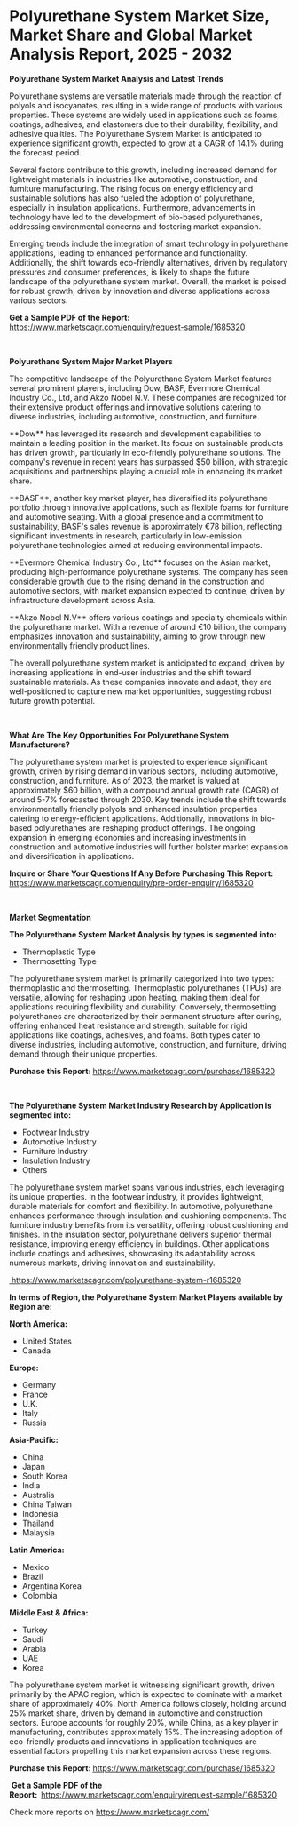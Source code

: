<p><h1>Polyurethane System Market Size, Market Share and Global Market Analysis Report, 2025 - 2032</h1></p><p><strong>Polyurethane System Market Analysis and Latest Trends</strong></p>
<p><p>Polyurethane systems are versatile materials made through the reaction of polyols and isocyanates, resulting in a wide range of products with various properties. These systems are widely used in applications such as foams, coatings, adhesives, and elastomers due to their durability, flexibility, and adhesive qualities. The Polyurethane System Market is anticipated to experience significant growth, expected to grow at a CAGR of 14.1% during the forecast period. </p><p>Several factors contribute to this growth, including increased demand for lightweight materials in industries like automotive, construction, and furniture manufacturing. The rising focus on energy efficiency and sustainable solutions has also fueled the adoption of polyurethane, especially in insulation applications. Furthermore, advancements in technology have led to the development of bio-based polyurethanes, addressing environmental concerns and fostering market expansion. </p><p>Emerging trends include the integration of smart technology in polyurethane applications, leading to enhanced performance and functionality. Additionally, the shift towards eco-friendly alternatives, driven by regulatory pressures and consumer preferences, is likely to shape the future landscape of the polyurethane system market. Overall, the market is poised for robust growth, driven by innovation and diverse applications across various sectors.</p></p>
<p><strong>Get a Sample PDF of the Report:&nbsp;</strong> <a href="https://www.marketscagr.com/enquiry/request-sample/1685320?utm_campaign=3344&utm_medium=2&utm_source=Github&utm_content=ia&utm_term=26032025&utm_id=polyurethane-system">https://www.marketscagr.com/enquiry/request-sample/1685320</a></p>
<p>&nbsp;</p>
<p><strong>Polyurethane System Major Market Players</strong></p>
<p><p>The competitive landscape of the Polyurethane System Market features several prominent players, including Dow, BASF, Evermore Chemical Industry Co., Ltd, and Akzo Nobel N.V. These companies are recognized for their extensive product offerings and innovative solutions catering to diverse industries, including automotive, construction, and furniture.</p><p>**Dow** has leveraged its research and development capabilities to maintain a leading position in the market. Its focus on sustainable products has driven growth, particularly in eco-friendly polyurethane solutions. The company's revenue in recent years has surpassed $50 billion, with strategic acquisitions and partnerships playing a crucial role in enhancing its market share.</p><p>**BASF**, another key market player, has diversified its polyurethane portfolio through innovative applications, such as flexible foams for furniture and automotive seating. With a global presence and a commitment to sustainability, BASF's sales revenue is approximately €78 billion, reflecting significant investments in research, particularly in low-emission polyurethane technologies aimed at reducing environmental impacts.</p><p>**Evermore Chemical Industry Co., Ltd** focuses on the Asian market, producing high-performance polyurethane systems. The company has seen considerable growth due to the rising demand in the construction and automotive sectors, with market expansion expected to continue, driven by infrastructure development across Asia.</p><p>**Akzo Nobel N.V** offers various coatings and specialty chemicals within the polyurethane market. With a revenue of around €10 billion, the company emphasizes innovation and sustainability, aiming to grow through new environmentally friendly product lines.</p><p>The overall polyurethane system market is anticipated to expand, driven by increasing applications in end-user industries and the shift toward sustainable materials. As these companies innovate and adapt, they are well-positioned to capture new market opportunities, suggesting robust future growth potential.</p></p>
<p>&nbsp;</p>
<p><strong>What Are The Key Opportunities For Polyurethane System Manufacturers?</strong></p>
<p><p>The polyurethane system market is projected to experience significant growth, driven by rising demand in various sectors, including automotive, construction, and furniture. As of 2023, the market is valued at approximately $60 billion, with a compound annual growth rate (CAGR) of around 5-7% forecasted through 2030. Key trends include the shift towards environmentally friendly polyols and enhanced insulation properties catering to energy-efficient applications. Additionally, innovations in bio-based polyurethanes are reshaping product offerings. The ongoing expansion in emerging economies and increasing investments in construction and automotive industries will further bolster market expansion and diversification in applications.</p></p>
<p><strong>Inquire or Share Your Questions If Any Before Purchasing This Report:</strong> <a href="https://www.marketscagr.com/enquiry/pre-order-enquiry/1685320?utm_campaign=3344&utm_medium=2&utm_source=Github&utm_content=ia&utm_term=26032025&utm_id=polyurethane-system">https://www.marketscagr.com/enquiry/pre-order-enquiry/1685320</a></p>
<p>&nbsp;</p>
<p><strong>Market Segmentation</strong></p>
<p><strong>The Polyurethane System Market Analysis by types is segmented into:</strong></p>
<p><ul><li>Thermoplastic Type</li><li>Thermosetting Type</li></ul></p>
<p><p>The polyurethane system market is primarily categorized into two types: thermoplastic and thermosetting. Thermoplastic polyurethanes (TPUs) are versatile, allowing for reshaping upon heating, making them ideal for applications requiring flexibility and durability. Conversely, thermosetting polyurethanes are characterized by their permanent structure after curing, offering enhanced heat resistance and strength, suitable for rigid applications like coatings, adhesives, and foams. Both types cater to diverse industries, including automotive, construction, and furniture, driving demand through their unique properties.</p></p>
<p><strong>Purchase this Report:&nbsp;</strong><a href="https://www.marketscagr.com/purchase/1685320?utm_campaign=3344&utm_medium=2&utm_source=Github&utm_content=ia&utm_term=26032025&utm_id=polyurethane-system">https://www.marketscagr.com/purchase/1685320</a></p>
<p>&nbsp;</p>
<p><strong>The Polyurethane System Market Industry Research by Application is segmented into:</strong></p>
<p><ul><li>Footwear Industry</li><li>Automotive Industry</li><li>Furniture Industry</li><li>Insulation Industry</li><li>Others</li></ul></p>
<p><p>The polyurethane system market spans various industries, each leveraging its unique properties. In the footwear industry, it provides lightweight, durable materials for comfort and flexibility. In automotive, polyurethane enhances performance through insulation and cushioning components. The furniture industry benefits from its versatility, offering robust cushioning and finishes. In the insulation sector, polyurethane delivers superior thermal resistance, improving energy efficiency in buildings. Other applications include coatings and adhesives, showcasing its adaptability across numerous markets, driving innovation and sustainability.</p></p>
<p><a href="https://www.marketscagr.com/polyurethane-system-r1685320?utm_campaign=3344&utm_medium=2&utm_source=Github&utm_content=ia&utm_term=26032025&utm_id=polyurethane-system">&nbsp;https://www.marketscagr.com/polyurethane-system-r1685320</a></p>
<p><strong>In terms of Region, the Polyurethane System Market Players available by Region are:</strong></p>
<p>
    <p> <strong> North America: </strong>
        <ul>
            <li>United States</li>
            <li>Canada</li>
        </ul>
        </p> 
    <p> <strong> Europe: </strong>
        <ul>
            <li>Germany</li>
            <li>France</li>
            <li>U.K.</li>
            <li>Italy</li>
            <li>Russia</li>
        </ul>
        </p> 
    <p> <strong> Asia-Pacific: </strong>
        <ul>
            <li>China</li>
            <li>Japan</li>
            <li>South Korea</li>
            <li>India</li>
            <li>Australia</li>
            <li>China Taiwan</li>
            <li>Indonesia</li>
            <li>Thailand</li>
            <li>Malaysia</li>
        </ul>
        </p> 
    <p> <strong> Latin America: </strong>
        <ul>
            <li>Mexico</li>
            <li>Brazil</li>
            <li>Argentina Korea</li>
            <li>Colombia</li>
        </ul>
        </p> 
    <p> <strong> Middle East & Africa: </strong>
        <ul>
            <li>Turkey</li>
            <li>Saudi</li>
            <li>Arabia</li>
            <li>UAE</li>
            <li>Korea</li>
        </ul>
    </p>
    </p>
<p><p>The polyurethane system market is witnessing significant growth, driven primarily by the APAC region, which is expected to dominate with a market share of approximately 40%. North America follows closely, holding around 25% market share, driven by demand in automotive and construction sectors. Europe accounts for roughly 20%, while China, as a key player in manufacturing, contributes approximately 15%. The increasing adoption of eco-friendly products and innovations in application techniques are essential factors propelling this market expansion across these regions.</p></p>
<p><strong>Purchase this Report: </strong><a href="https://www.marketscagr.com/purchase/1685320?utm_campaign=3344&utm_medium=2&utm_source=Github&utm_content=ia&utm_term=26032025&utm_id=polyurethane-system">https://www.marketscagr.com/purchase/1685320</a></p>
<p>&nbsp;<strong>Get a Sample PDF of the Report:&nbsp;&nbsp;</strong><a href="https://www.marketscagr.com/enquiry/request-sample/1685320?utm_campaign=3344&utm_medium=2&utm_source=Github&utm_content=ia&utm_term=26032025&utm_id=polyurethane-system">https://www.marketscagr.com/enquiry/request-sample/1685320</a></p>
<p><strong></strong></p>
<p>Check more reports on <a href="https://www.marketscagr.com/?utm_campaign=3344&utm_medium=2&utm_source=Github&utm_content=ia&utm_term=26032025&utm_id=polyurethane-system">https://www.marketscagr.com/</a></p>